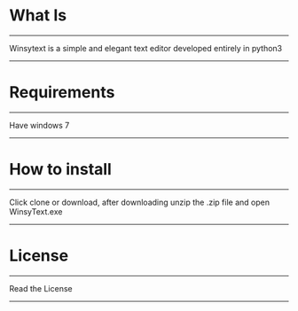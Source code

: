 # What Is
___________________________________________________________________________________________________________________________________
Winsytext is a simple and elegant text editor developed entirely in python3
___________________________________________________________________________________________________________________________________
# Requirements
___________________________________________________________________________________________________________________________________
Have windows 7
___________________________________________________________________________________________________________________________________
# How to install
___________________________________________________________________________________________________________________________________
Click clone or download, after downloading unzip the .zip file and open WinsyText.exe
___________________________________________________________________________________________________________________________________
# License
___________________________________________________________________________________________________________________________________
Read the License
___________________________________________________________________________________________________________________________________
